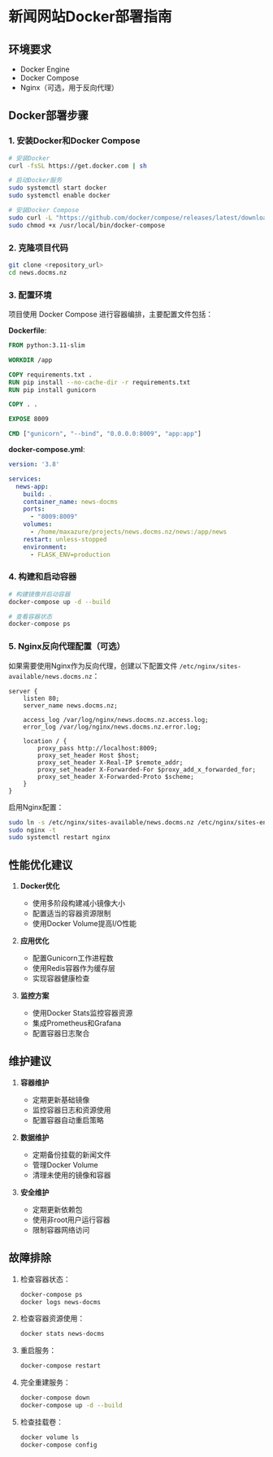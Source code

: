 # 新闻网站Docker部署指南

## 环境要求

- Docker Engine
- Docker Compose
- Nginx（可选，用于反向代理）

## Docker部署步骤

### 1. 安装Docker和Docker Compose

```bash
# 安装Docker
curl -fsSL https://get.docker.com | sh

# 启动Docker服务
sudo systemctl start docker
sudo systemctl enable docker

# 安装Docker Compose
sudo curl -L "https://github.com/docker/compose/releases/latest/download/docker-compose-$(uname -s)-$(uname -m)" -o /usr/local/bin/docker-compose
sudo chmod +x /usr/local/bin/docker-compose
```

### 2. 克隆项目代码

```bash
git clone <repository_url>
cd news.docms.nz
```

### 3. 配置环境

项目使用 Docker Compose 进行容器编排，主要配置文件包括：

**Dockerfile**:
```dockerfile
FROM python:3.11-slim

WORKDIR /app

COPY requirements.txt .
RUN pip install --no-cache-dir -r requirements.txt
RUN pip install gunicorn

COPY . .

EXPOSE 8009

CMD ["gunicorn", "--bind", "0.0.0.0:8009", "app:app"]
```

**docker-compose.yml**:
```yaml
version: '3.8'

services:
  news-app:
    build: .
    container_name: news-docms
    ports:
      - "8009:8009"
    volumes:
      - /home/maxazure/projects/news.docms.nz/news:/app/news
    restart: unless-stopped
    environment:
      - FLASK_ENV=production
```

### 4. 构建和启动容器

```bash
# 构建镜像并启动容器
docker-compose up -d --build

# 查看容器状态
docker-compose ps
```

### 5. Nginx反向代理配置（可选）

如果需要使用Nginx作为反向代理，创建以下配置文件 `/etc/nginx/sites-available/news.docms.nz`：

```nginx
server {
    listen 80;
    server_name news.docms.nz;

    access_log /var/log/nginx/news.docms.nz.access.log;
    error_log /var/log/nginx/news.docms.nz.error.log;

    location / {
        proxy_pass http://localhost:8009;
        proxy_set_header Host $host;
        proxy_set_header X-Real-IP $remote_addr;
        proxy_set_header X-Forwarded-For $proxy_add_x_forwarded_for;
        proxy_set_header X-Forwarded-Proto $scheme;
    }
}
```

启用Nginx配置：
```bash
sudo ln -s /etc/nginx/sites-available/news.docms.nz /etc/nginx/sites-enabled/
sudo nginx -t
sudo systemctl restart nginx
```

## 性能优化建议

1. **Docker优化**
   - 使用多阶段构建减小镜像大小
   - 配置适当的容器资源限制
   - 使用Docker Volume提高I/O性能

2. **应用优化**
   - 配置Gunicorn工作进程数
   - 使用Redis容器作为缓存层
   - 实现容器健康检查

3. **监控方案**
   - 使用Docker Stats监控容器资源
   - 集成Prometheus和Grafana
   - 配置容器日志聚合

## 维护建议

1. **容器维护**
   - 定期更新基础镜像
   - 监控容器日志和资源使用
   - 配置容器自动重启策略

2. **数据维护**
   - 定期备份挂载的新闻文件
   - 管理Docker Volume
   - 清理未使用的镜像和容器

3. **安全维护**
   - 定期更新依赖包
   - 使用非root用户运行容器
   - 限制容器网络访问

## 故障排除

1. 检查容器状态：
   ```bash
   docker-compose ps
   docker logs news-docms
   ```

2. 检查容器资源使用：
   ```bash
   docker stats news-docms
   ```

3. 重启服务：
   ```bash
   docker-compose restart
   ```

4. 完全重建服务：
   ```bash
   docker-compose down
   docker-compose up -d --build
   ```

5. 检查挂载卷：
   ```bash
   docker volume ls
   docker-compose config
   ```